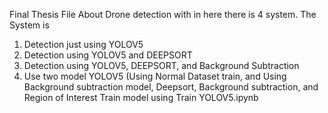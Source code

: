 Final Thesis File About Drone detection with in here there is 4 system.
The System is
1. Detection just using YOLOV5
2. Detection using YOLOV5 and DEEPSORT
3. Detection using YOLOV5, DEEPSORT, and Background Subtraction
4. Use two model YOLOV5 (Using Normal Dataset train, and Using Background subtraction model, Deepsort, Background subtraction, and Region of Interest
Train model using Train YOLOV5.ipynb
